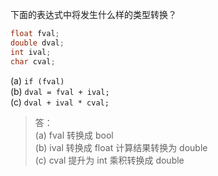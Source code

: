 下面的表达式中将发生什么样的类型转换？
```c
float fval;
double dval;
int ival;
char cval;
```

(a) `if (fval)`  
(b) `dval = fval + ival;`  
(c) `dval + ival * cval;`

> 答：  
> (a) fval 转换成 bool  
> (b) ival 转换成 float 计算结果转换为 double  
> (c) cval 提升为 int 乘积转换成 double

